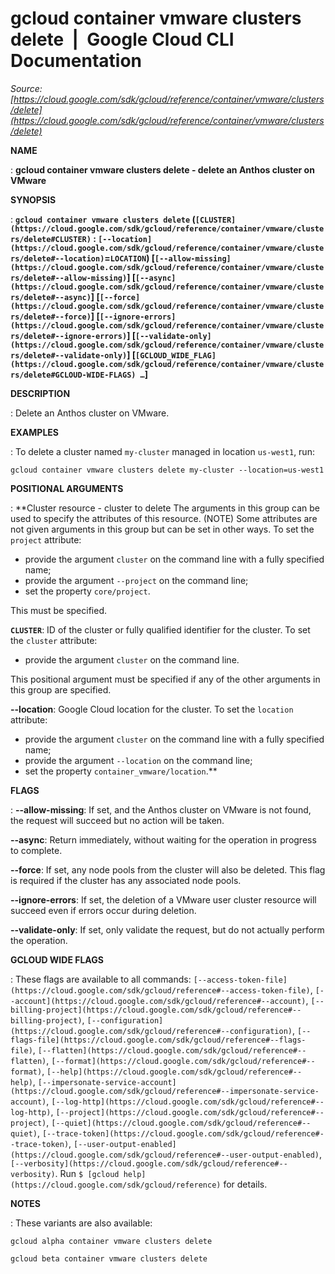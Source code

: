 # gcloud container vmware clusters delete  |  Google Cloud CLI Documentation

*Source: [https://cloud.google.com/sdk/gcloud/reference/container/vmware/clusters/delete](https://cloud.google.com/sdk/gcloud/reference/container/vmware/clusters/delete)*

**NAME**

: **gcloud container vmware clusters delete - delete an Anthos cluster on VMware**

**SYNOPSIS**

: **`gcloud container vmware clusters delete` (`[CLUSTER](https://cloud.google.com/sdk/gcloud/reference/container/vmware/clusters/delete#CLUSTER)` : `[--location](https://cloud.google.com/sdk/gcloud/reference/container/vmware/clusters/delete#--location)`=`LOCATION`) [`[--allow-missing](https://cloud.google.com/sdk/gcloud/reference/container/vmware/clusters/delete#--allow-missing)`] [`[--async](https://cloud.google.com/sdk/gcloud/reference/container/vmware/clusters/delete#--async)`] [`[--force](https://cloud.google.com/sdk/gcloud/reference/container/vmware/clusters/delete#--force)`] [`[--ignore-errors](https://cloud.google.com/sdk/gcloud/reference/container/vmware/clusters/delete#--ignore-errors)`] [`[--validate-only](https://cloud.google.com/sdk/gcloud/reference/container/vmware/clusters/delete#--validate-only)`] [`[GCLOUD_WIDE_FLAG](https://cloud.google.com/sdk/gcloud/reference/container/vmware/clusters/delete#GCLOUD-WIDE-FLAGS) …`]**

**DESCRIPTION**

: Delete an Anthos cluster on VMware.

**EXAMPLES**

: To delete a cluster named ``my-cluster``
managed in location ``us-west1``, run:

```
gcloud container vmware clusters delete my-cluster --location=us-west1
```

**POSITIONAL ARGUMENTS**

: **Cluster resource - cluster to delete The arguments in this group can be used to
specify the attributes of this resource. (NOTE) Some attributes are not given
arguments in this group but can be set in other ways.
To set the `project` attribute:

- provide the argument `cluster` on the command line with a fully
specified name;
- provide the argument `--project` on the command line;
- set the property `core/project`.

This must be specified.

**`CLUSTER`**:
ID of the cluster or fully qualified identifier for the cluster.
To set the `cluster` attribute:

- provide the argument `cluster` on the command line.

This positional argument must be specified if any of the other arguments in this
group are specified.

**--location**:
Google Cloud location for the cluster.
To set the `location` attribute:

- provide the argument `cluster` on the command line with a fully
specified name;
- provide the argument `--location` on the command line;
- set the property `container_vmware/location`.**

**FLAGS**

: **--allow-missing**:
If set, and the Anthos cluster on VMware is not found, the request will succeed
but no action will be taken.

**--async**:
Return immediately, without waiting for the operation in progress to complete.

**--force**:
If set, any node pools from the cluster will also be deleted. This flag is
required if the cluster has any associated node pools.

**--ignore-errors**:
If set, the deletion of a VMware user cluster resource will succeed even if
errors occur during deletion.

**--validate-only**:
If set, only validate the request, but do not actually perform the operation.

**GCLOUD WIDE FLAGS**

: These flags are available to all commands: `[--access-token-file](https://cloud.google.com/sdk/gcloud/reference#--access-token-file)`,
`[--account](https://cloud.google.com/sdk/gcloud/reference#--account)`, `[--billing-project](https://cloud.google.com/sdk/gcloud/reference#--billing-project)`,
`[--configuration](https://cloud.google.com/sdk/gcloud/reference#--configuration)`,
`[--flags-file](https://cloud.google.com/sdk/gcloud/reference#--flags-file)`,
`[--flatten](https://cloud.google.com/sdk/gcloud/reference#--flatten)`, `[--format](https://cloud.google.com/sdk/gcloud/reference#--format)`, `[--help](https://cloud.google.com/sdk/gcloud/reference#--help)`, `[--impersonate-service-account](https://cloud.google.com/sdk/gcloud/reference#--impersonate-service-account)`,
`[--log-http](https://cloud.google.com/sdk/gcloud/reference#--log-http)`,
`[--project](https://cloud.google.com/sdk/gcloud/reference#--project)`, `[--quiet](https://cloud.google.com/sdk/gcloud/reference#--quiet)`, `[--trace-token](https://cloud.google.com/sdk/gcloud/reference#--trace-token)`, `[--user-output-enabled](https://cloud.google.com/sdk/gcloud/reference#--user-output-enabled)`,
`[--verbosity](https://cloud.google.com/sdk/gcloud/reference#--verbosity)`.
Run `$ [gcloud help](https://cloud.google.com/sdk/gcloud/reference)` for details.

**NOTES**

: These variants are also available:

```
gcloud alpha container vmware clusters delete
```

```
gcloud beta container vmware clusters delete
```
